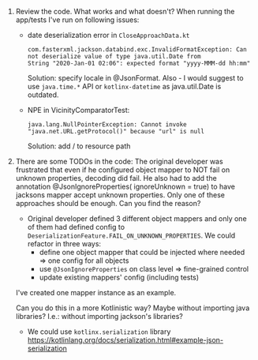 1. Review the code. What works and what doesn't?
   When running the app/tests I've run on following issues:
    * date deserialization error in `CloseApproachData.kt`
      ```
      com.fasterxml.jackson.databind.exc.InvalidFormatException: Can not deserialize value of type java.util.Date from
      String "2020-Jan-01 02:06": expected format "yyyy-MMM-dd hh:mm"
      ```

      Solution: specify locale in @JsonFormat. Also - I would suggest to use `java.time.*` API or `kotlinx-datetime` as
      java.util.Date is outdated.
    * NPE in VicinityComparatorTest:
      ```
      java.lang.NullPointerException: Cannot invoke "java.net.URL.getProtocol()" because "url" is null
      ```
      Solution: add / to resource path

3. There are some TODOs in the code: The original developer was frustrated that even if he configured object mapper to
   NOT fail on unknown properties, decoding did fail. He also had to add the annotation @JsonIgnoreProperties(
   ignoreUnknown = true) to have jacksons mapper accept unknown properties. Only one of these approaches should be
   enough. Can you find the reason?
    * Original developer defined 3 different object mappers and only one of them had defined config
      to `DeserializationFeature.FAIL_ON_UNKNOWN_PROPERTIES`. We could refactor in three ways:
        * define one object mapper that could be injected where needed => one config for all objects
        * use `@JsonIgnoreProperties` on class level => fine-grained control
        * update existing mappers' config (including tests)

   I've created one mapper instance as an example.

   Can you do this in a more Kotlinistic way? Maybe without importing java libraries? I.e.: without importing jackson's libraries?
    * We could use `kotlinx.serialization` library
      https://kotlinlang.org/docs/serialization.html#example-json-serialization
      


